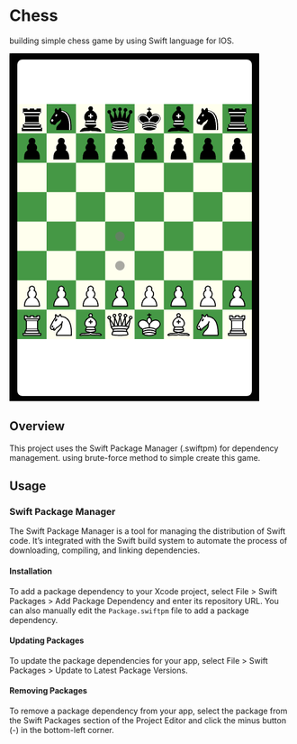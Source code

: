 # Chess
building simple chess game by using Swift language for IOS.

![boardgame](Screenshot.png)

## Overview
This project uses the Swift Package Manager (.swiftpm) for dependency management. using brute-force method to simple create this game.

## Usage
### Swift Package Manager
The Swift Package Manager is a tool for managing the distribution of Swift code. It’s integrated with the Swift build system to automate the process of downloading, compiling, and linking dependencies.

#### Installation
To add a package dependency to your Xcode project, select File > Swift Packages > Add Package Dependency and enter its repository URL. You can also manually edit the `Package.swiftpm` file to add a package dependency.

#### Updating Packages
To update the package dependencies for your app, select File > Swift Packages > Update to Latest Package Versions.

#### Removing Packages
To remove a package dependency from your app, select the package from the Swift Packages section of the Project Editor and click the minus button (-) in the bottom-left corner.
